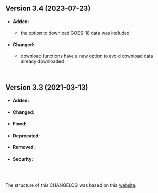 ## Version 3.4 (2023-07-23)

- #### Added:
  - the option to download GOES-18 data was included

- #### Changed:
  - download functions have a new option to avoid download data already downloaded

<br>

## Version 3.3 (2021-03-13)

- #### Added:

- #### Changed:

- #### Fixed:

- #### Deprecated:

- #### Removed:

- #### Security:

<br>

## 
The structure of this CHANGELOG was based on this [website](https://keepachangelog.com/).
